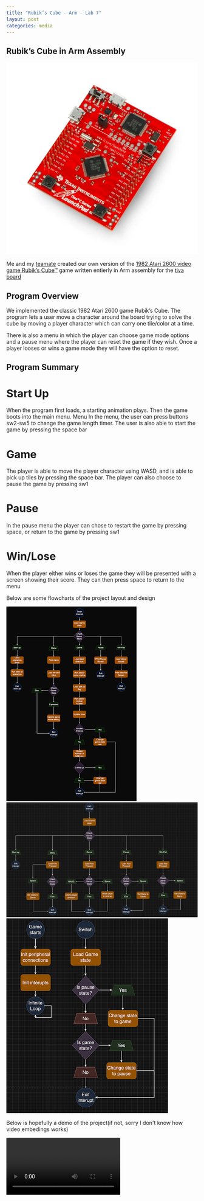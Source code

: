 ```yaml
---
title: "Rubik’s Cube - Arm - Lab 7"
layout: post
categories: media
---
```



## Rubik’s Cube in Arm Assembly

![Tiva Board](/assets/images/tiva_board.png)

Me and my [teamate][tom] created our own version of the [1982 Atari 2600 video game Rubik’s Cube™][lab7] game written entierly in Arm assembly for the [tiva board][board]

## Program Overview

We implemented the classic 1982 Atari 2600 game Rubik’s Cube. The program lets a user move a character around the board trying to solve the cube by moving a player character which can carry one tile/color at a time. 

There is also a menu in which the player can choose game mode options and a pause menu where the player can reset the game if they wish. Once a player looses or wins a game mode they will have the option to reset.








## Program Summary

# Start Up
When the program first loads, a starting animation plays. Then the game boots into the main menu.
Menu
In the menu, the user can press buttons sw2-sw5 to change the game length timer. The user is also able to start the game by pressing the space bar

# Game
The player is able to move the player character using WASD, and is able to pick up tiles by pressing the space bar. The player can also choose to pause the game by pressing sw1

# Pause
In the pause menu the player can chose to restart the game by pressing space, or return to the game by pressing sw1

# Win/Lose
When the player either wins or loses the game they will be presented with a screen showing their score. They can then press space to return to the menu






Below are some flowcharts of the project layout and design


![Flowchart 1](/assets/images/flow1.png)
![Flowchart 2](/assets/images/flow2.png)
![Flowchart 3](/assets/images/flow3.png)

Below is hopefully a demo of the project(if not, sorry I don't know how video embedings works)

<video controls style="max-width: 100%; height: auto;">
  <source src="/assets/images/Lab7ProjectDemo.mov" type="video/mp4">
  Your browser does not support the video tag :/
</video>



[lab7]: https://github.com/t-scholtz/CSE-379_Lab/tree/main/Lab7
[tom]: https://www.linkedin.com/in/tom-mehok-0926b6272/
[board]: https://www.ti.com/tool/EK-TM4C123GXL